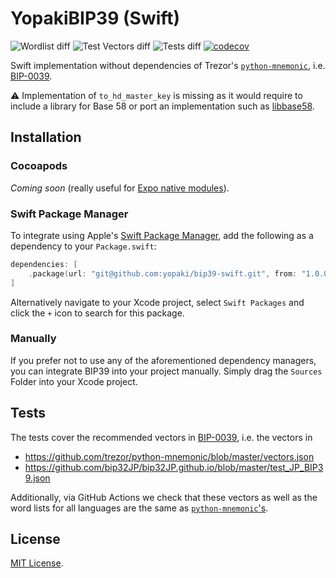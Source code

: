 # YopakiBIP39 (Swift)

![Wordlist diff](https://github.com/yopaki/bip39-swift/actions/workflows/wordlists.yaml/badge.svg)
![Test Vectors diff](https://github.com/yopaki/bip39-swift/actions/workflows/test-vectors.yaml/badge.svg)
![Tests diff](https://github.com/yopaki/bip39-swift/actions/workflows/tests.yaml/badge.svg)
[![codecov](https://codecov.io/gh/yopaki/bip39-swift/graph/badge.svg?token=AEBXFTVBBD)](https://codecov.io/gh/yopaki/bip39-swift)

Swift implementation without dependencies of Trezor's [`python-mnemonic`](https://github.com/trezor/python-mnemonic/tree/master), i.e. [BIP-0039](https://github.com/bitcoin/bips/blob/master/bip-0039.mediawiki).

⚠️ Implementation of `to_hd_master_key` is missing as it would require to include a library for Base 58 or port an implementation such as [libbase58](https://github.com/bitcoin/libbase58).

## Installation

### Cocoapods

_Coming soon_ (really useful for [Expo native modules](https://docs.expo.dev/workflow/customizing/)). 

### Swift Package Manager

To integrate using Apple's [Swift Package Manager](https://swift.org/package-manager/), add the following as a dependency to your `Package.swift`:

```swift
dependencies: [
    .package(url: "git@github.com:yopaki/bip39-swift.git", from: "1.0.0")
]
```

Alternatively navigate to your Xcode project, select `Swift Packages` and click the `+` icon to search for this package.

### Manually

If you prefer not to use any of the aforementioned dependency managers, you can integrate BIP39 into your project manually. Simply drag the `Sources` Folder into your Xcode project.

## Tests

The tests cover the recommended vectors in [BIP-0039](https://github.com/bitcoin/bips/blob/master/bip-0039.mediawiki), i.e. the vectors in

- https://github.com/trezor/python-mnemonic/blob/master/vectors.json
- https://github.com/bip32JP/bip32JP.github.io/blob/master/test_JP_BIP39.json

Additionally, via GitHub Actions we check that these vectors as well as the word lists for all languages are the same as [`python-mnemonic`'s](https://github.com/trezor/python-mnemonic/tree/master). 

## License

[MIT License](LICENSE).
